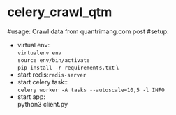 # celery_crawl_qtm

#usage:
	Crawl data from quantrimang.com post 
#setup:
- virtual env: \
	`virtualenv env` \
	`source env/bin/activate` \
	`pip install -r requirements.txt` \
- start redis:`redis-server`
- start celery task:: \
	`celery worker -A tasks --autoscale=10,5 -l INFO`
- start app: \
	python3 client.py